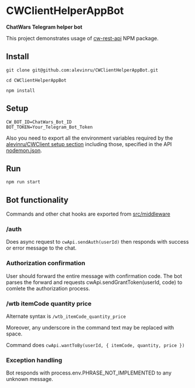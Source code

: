 # CWClientHelperAppBot

**ChatWars Telegram helper bot**

This project demonstrates usage of [cw-rest-api](https://github.com/alevinru/CWClient#cwclient) NPM package.

## Install

```Shell
git clone git@github.com:alevinru/CWClientHelperAppBot.git

cd CWClientHelperAppBot

npm install
```

## Setup

```Shell
CW_BOT_ID=ChatWars_Bot_ID
BOT_TOKEN=Your_Telegram_Bot_Token 
```

Also you need to export all the environment variables required by the
[alevinru/CWClient setup section](https://github.com/alevinru/CWClient#setup) including those, specified in the API [nodemon.json](https://github.com/alevinru/CWClient/blob/master/nodemon.json).

## Run

```Shell
npm run start
```

## Bot functionality

Commands and other chat hooks are exported from [src/middleware](src/middleware)

### /auth

Does async request to `cwApi.sendAuth(userId)` then responds with success or error message to the chat.

### Authorization confirmation

User should forward the entire message with confirmation code.
The bot parses the forward and requests cwApi.sendGrantToken(userId, code) to comlete the authorization process.

### /wtb itemCode quantity price

Alternate syntax is `/wtb_itemCode_quantity_price`

Moreover, any underscore in the command text may be replaced with space.

Command does `cwApi.wantToBy(userId, { itemCode, quantity, price })`


### Exception handling

Bot responds with process.env.PHRASE_NOT_IMPLEMENTED to any unknown message.



